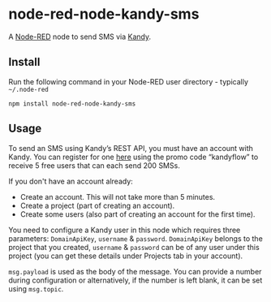 node-red-node-kandy-sms
=======================

A <a href="http://nodered.org" target="_new">Node-RED</a> node to send SMS via <a href="https://developer.kandy.io" target="_new">Kandy</a>.

Install
-------

Run the following command in your Node-RED user directory - typically `~/.node-red`

    npm install node-red-node-kandy-sms


Usage
-----

To send an SMS using Kandy’s REST API, you must have an account with Kandy. You can register for one <a href="https://developer.kandy.io/signup">here</a> using the promo code “kandyflow” to receive 5 free users that can each send 200 SMSs.

If you don't have an account already:
- Create an account. This will not take more than 5 minutes.
- Create a project (part of creating an account).
- Create some users (also part of creating an account for the first time).

You need to configure a Kandy user in this node which requires three parameters: `DomainApiKey`, `username` & `password`.
`DomainApiKey` belongs to the project that you created, `username` & `password` can be of any user under this project (you can get these details under Projects tab in your account).

`msg.payload` is used as the body of the message. You can provide a number during configuration or alternatively, if the number is left blank, it can be set using `msg.topic`.
